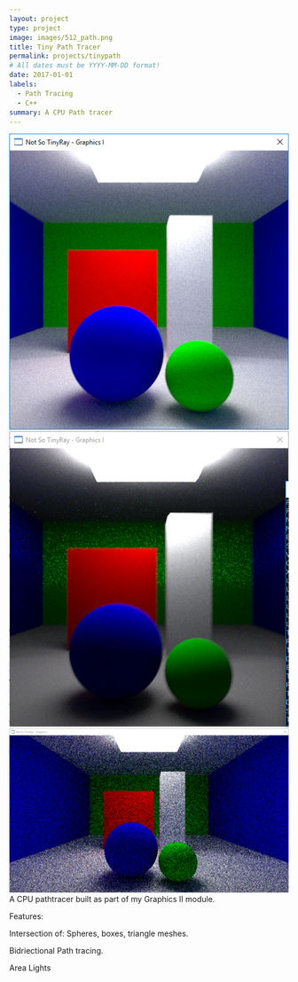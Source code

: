 ```yaml
---
layout: project
type: project
image: images/512_path.png
title: Tiny Path Tracer
permalink: projects/tinypath
# All dates must be YYYY-MM-DD format!
date: 2017-01-01
labels:
  - Path Tracing
  - C++
summary: A CPU Path tracer
---
```


<div class="ui small images">
  <img class="ui image" src="../images/512_path.png">  
   <img class="ui image" src="../images/512_BI_Radial_2000.png">  
</div>
<div class="ui images">
<img class="ui image" src="../images/720p_Path.png">
</div>
A CPU pathtracer built as part of my Graphics II module.

Features:

Intersection of: Spheres, boxes, triangle meshes.

Bidriectional Path tracing.

Area Lights





